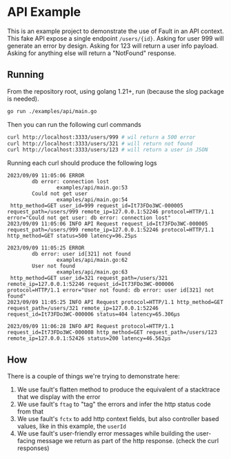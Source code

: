 # API Example

This is an example project to demonstrate the use of Fault in an API context. This fake API expose a single endpoint 
`/users/{id}`. Asking for user 999 will generate an error by design. Asking for 123 will return a user info payload.
Asking for anything else will return a "NotFound" response.

## Running

From the repository root, using golang 1.21+, run (because the slog package is needed).

```bash
go run ./examples/api/main.go
```

Then you can run the following curl commands
```bash
curl http://localhost:3333/users/999 # wil return a 500 error
curl http://localhost:3333/users/321 # will return not found
curl http://localhost:3333/users/123 # will return a user in JSON
```

Running each curl should produce the following logs
```
2023/09/09 11:05:06 ERROR 
        db error: connection lost
                examples/api/main.go:53
        Could not get user
                examples/api/main.go:54
 http_method=GET user_id=999 request_id=It73FDo3WC-000005 request_path=/users/999 remote_ip=127.0.0.1:52246 protocol=HTTP/1.1 error="Could not get user: db error: connection lost"
2023/09/09 11:05:06 INFO API Request request_id=It73FDo3WC-000005 request_path=/users/999 remote_ip=127.0.0.1:52246 protocol=HTTP/1.1 http_method=GET status=500 latency=96.25µs

2023/09/09 11:05:25 ERROR 
        db error: user id[321] not found
                examples/api/main.go:62
        User not found
                examples/api/main.go:63
 http_method=GET user_id=321 request_path=/users/321 remote_ip=127.0.0.1:52246 request_id=It73FDo3WC-000006 protocol=HTTP/1.1 error="User not found: db error: user id[321] not found"
2023/09/09 11:05:25 INFO API Request protocol=HTTP/1.1 http_method=GET request_path=/users/321 remote_ip=127.0.0.1:52246 request_id=It73FDo3WC-000006 status=404 latency=65.306µs

2023/09/09 11:06:28 INFO API Request protocol=HTTP/1.1 request_id=It73FDo3WC-000008 http_method=GET request_path=/users/123 remote_ip=127.0.0.1:52426 status=200 latency=46.562µs

```

## How

There is a couple of things we're trying to demonstrate here:

1. We use fault's flatten method to produce the equivalent of a stacktrace that we display with the error
2. We use fault's `ftag` to "tag" the errors and infer the http status code from that
3. We use fault's `fctx` to add http context fields, but also controller based values, like in this example, the `userId`
4. We use fault's user-friendly error messages while building the user-facing message we return as part of the http response. (check the curl responses)